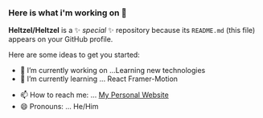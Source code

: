 ### Here is what i'm working on 👋


**Heltzel/Heltzel** is a ✨ _special_ ✨ repository because its `README.md` (this file) appears on your GitHub profile.

Here are some ideas to get you started:

- 🔭 I’m currently working on ...Learning new technologies
- 🌱 I’m currently learning ... React Framer-Motion
<!--
- 👯 I’m looking to collaborate on ...
- 🤔 I’m looking for help with ...
- 💬 Ask me about ...
-->
- 📫 How to reach me: ... [My Personal Website](http://heltson.com/)
- 😄 Pronouns: ... He/Him
<!--
- ⚡ Fun fact: ...
-->
